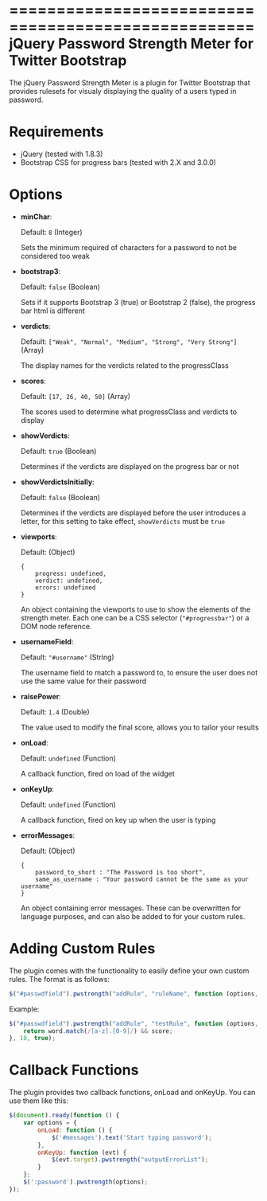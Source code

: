 ====================================================
jQuery Password Strength Meter for Twitter Bootstrap
====================================================

The jQuery Password Strength Meter is a plugin for Twitter Bootstrap that
provides rulesets for visualy displaying the quality of a users typed in
password.


Requirements
============

* jQuery (tested with 1.8.3)
* Bootstrap CSS for progress bars (tested with 2.X and 3.0.0)


Options
=======

* __minChar__:

  Default: `8` (Integer)

  Sets the minimum required of characters for a password to not be considered
  too weak

* __bootstrap3__:

  Default: `false` (Boolean)

  Sets if it supports Bootstrap 3 (true) or Bootstrap 2 (false), the progress
  bar html is different

* __verdicts__:

  Default: `["Weak", "Normal", "Medium", "Strong", "Very Strong"]` (Array)

  The display names for the verdicts related to the progressClass

* __scores__:

  Default: `[17, 26, 40, 50]` (Array)

  The scores used to determine what progressClass and verdicts to display

* __showVerdicts__:

  Default: `true` (Boolean)

  Determines if the verdicts are displayed on the progress bar or not

* __showVerdictsInitially__:

  Default: `false` (Boolean)

  Determines if the verdicts are displayed before the user introduces a letter,
  for this setting to take effect, `showVerdicts` must be `true`

* __viewports__:

  Default: (Object)

  ```
  {
      progress: undefined,
      verdict: undefined,
      errors: undefined
  }
  ```

  An object containing the viewports to use to show the elements of the
  strength meter. Each one can be a CSS selector (`"#progressbar"`) or a DOM
  node reference.

* __usernameField__:

  Default: `"#username"` (String)

  The username field to match a password to, to ensure the user does not use
  the same value for their password

* __raisePower__:

  Default: `1.4` (Double)

  The value used to modify the final score, allows you to tailor your results

* __onLoad__:

  Default: `undefined` (Function)

  A callback function, fired on load of the widget

* __onKeyUp__:

  Default: `undefined` (Function)

  A callback function, fired on key up when the user is typing

* __errorMessages__:

  Default: (Object)

  ```
  {
      password_to_short : "The Password is too short",
      same_as_username : "Your password cannot be the same as your username"
  }
  ```

  An object containing error messages.  These can be overwritten for language
  purposes, and can also be added to for your custom rules.


Adding Custom Rules
===================

The plugin comes with the functionality to easily define your own custom rules.
The format is as follows:

```javascript
$("#passwdfield").pwstrength("addRule", "ruleName", function (options, word, score) {}, rule_score, rule_enabled);
```

Example:

```javascript
$("#passwdfield").pwstrength("addRule", "testRule", function (options, word, score) {
    return word.match(/[a-z].[0-9]/) && score;
}, 10, true);
```


Callback Functions
==================

The plugin provides two callback functions, onLoad and onKeyUp.  You can use
them like this:

```javascript
$(document).ready(function () {
    var options = {
        onLoad: function () {
            $('#messages').text('Start typing password');
        },
        onKeyUp: function (evt) {
            $(evt.target).pwstrength("outputErrorList");
        }
    };
    $(':password').pwstrength(options);
});
```
